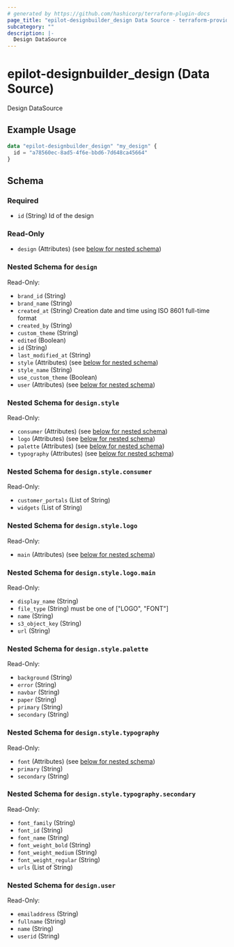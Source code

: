 ```yaml
---
# generated by https://github.com/hashicorp/terraform-plugin-docs
page_title: "epilot-designbuilder_design Data Source - terraform-provider-epilot-designbuilder"
subcategory: ""
description: |-
  Design DataSource
---
```


# epilot-designbuilder_design (Data Source)

Design DataSource

## Example Usage

```terraform
data "epilot-designbuilder_design" "my_design" {
  id = "a78560ec-8ad5-4f6e-bbd6-7d648ca45664"
}
```

<!-- schema generated by tfplugindocs -->
## Schema

### Required

- `id` (String) Id of the design

### Read-Only

- `design` (Attributes) (see [below for nested schema](#nestedatt--design))

<a id="nestedatt--design"></a>
### Nested Schema for `design`

Read-Only:

- `brand_id` (String)
- `brand_name` (String)
- `created_at` (String) Creation date and time using ISO 8601 full-time format
- `created_by` (String)
- `custom_theme` (String)
- `edited` (Boolean)
- `id` (String)
- `last_modified_at` (String)
- `style` (Attributes) (see [below for nested schema](#nestedatt--design--style))
- `style_name` (String)
- `use_custom_theme` (Boolean)
- `user` (Attributes) (see [below for nested schema](#nestedatt--design--user))

<a id="nestedatt--design--style"></a>
### Nested Schema for `design.style`

Read-Only:

- `consumer` (Attributes) (see [below for nested schema](#nestedatt--design--style--consumer))
- `logo` (Attributes) (see [below for nested schema](#nestedatt--design--style--logo))
- `palette` (Attributes) (see [below for nested schema](#nestedatt--design--style--palette))
- `typography` (Attributes) (see [below for nested schema](#nestedatt--design--style--typography))

<a id="nestedatt--design--style--consumer"></a>
### Nested Schema for `design.style.consumer`

Read-Only:

- `customer_portals` (List of String)
- `widgets` (List of String)


<a id="nestedatt--design--style--logo"></a>
### Nested Schema for `design.style.logo`

Read-Only:

- `main` (Attributes) (see [below for nested schema](#nestedatt--design--style--logo--main))

<a id="nestedatt--design--style--logo--main"></a>
### Nested Schema for `design.style.logo.main`

Read-Only:

- `display_name` (String)
- `file_type` (String) must be one of ["LOGO", "FONT"]
- `name` (String)
- `s3_object_key` (String)
- `url` (String)



<a id="nestedatt--design--style--palette"></a>
### Nested Schema for `design.style.palette`

Read-Only:

- `background` (String)
- `error` (String)
- `navbar` (String)
- `paper` (String)
- `primary` (String)
- `secondary` (String)


<a id="nestedatt--design--style--typography"></a>
### Nested Schema for `design.style.typography`

Read-Only:

- `font` (Attributes) (see [below for nested schema](#nestedatt--design--style--typography--font))
- `primary` (String)
- `secondary` (String)

<a id="nestedatt--design--style--typography--font"></a>
### Nested Schema for `design.style.typography.secondary`

Read-Only:

- `font_family` (String)
- `font_id` (String)
- `font_name` (String)
- `font_weight_bold` (String)
- `font_weight_medium` (String)
- `font_weight_regular` (String)
- `urls` (List of String)




<a id="nestedatt--design--user"></a>
### Nested Schema for `design.user`

Read-Only:

- `emailaddress` (String)
- `fullname` (String)
- `name` (String)
- `userid` (String)


